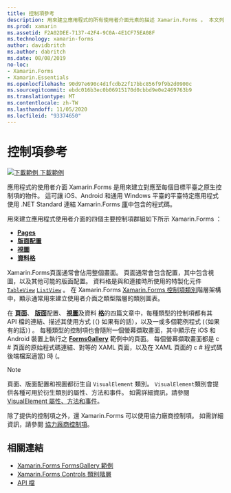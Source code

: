 ```yaml
---
title: 控制項參考
description: 用來建立應用程式的所有使用者介面元素的描述 Xamarin.Forms 。 本文列出組成應用程式使用者介面的控制項群組 Xamarin.Forms 。
ms.prod: xamarin
ms.assetid: F2A02DEE-7137-42F4-9C0A-4E1CF75EA08F
ms.technology: xamarin-forms
author: davidbritch
ms.author: dabritch
ms.date: 08/08/2019
no-loc:
- Xamarin.Forms
- Xamarin.Essentials
ms.openlocfilehash: 90d97e690c4d1fcdb22f17bbc856f9f9b2d0900c
ms.sourcegitcommit: ebdc016b3ec0b06915170d0cbbd9e0e2469763b9
ms.translationtype: MT
ms.contentlocale: zh-TW
ms.lasthandoff: 11/05/2020
ms.locfileid: "93374650"
---
```

# <a name="controls-reference"></a>控制項參考

[![下載範例](~/media/shared/download.png) 下載範例](/samples/xamarin/xamarin-forms-samples/formsgallery/)

應用程式的使用者介面 Xamarin.Forms 是用來建立對應至每個目標平臺之原生控制項的物件。 這可讓 iOS、Android 和通用 Windows 平臺的平臺特定應用程式使用 .NET Standard 連結 Xamarin.Forms [庫](~/cross-platform/app-fundamentals/net-standard.md)中包含的程式碼。

用來建立應用程式使用者介面的四個主要控制項群組如下所示 Xamarin.Forms ：

- [**Pages**](pages.md)
- [**版面配置**](layouts.md)
- [**視圖**](views.md)
- [**資料格**](cells.md)

Xamarin.Forms頁面通常會佔用整個畫面。 頁面通常會包含配置，其中包含視圖，以及其他可能的版面配置。 資料格是與和連接時所使用的特製化元件 [`TableView`](xref:Xamarin.Forms.TableView) [`ListView`](xref:Xamarin.Forms.ListView) 。 在 Xamarin.Forms [ Xamarin.Forms 控制項類別](~/xamarin-forms/internals/class-hierarchy.md)階層架構中，顯示通常用來建立使用者介面之類型階層的類別圖表。

在 [**頁面**](pages.md)、 [**版面**](layouts.md)配置、 [**視圖**](views.md)及資料 [**格**](cells.md)的四篇文章中，每種類型的控制項都有其 API 檔的連結、描述其使用方式 (（) 如果有的話），以及一或多個範例程式 (（如果有的話）) 。 每種類型的控制項也會隨附一個螢幕擷取畫面，其中顯示在 iOS 和 Android 裝置上執行之 [**FormsGallery**](/samples/xamarin/xamarin-forms-samples/formsgallery) 範例中的頁面。 每個螢幕擷取畫面都是 c # 頁面的原始程式碼連結、對等的 XAML 頁面，以及在 XAML 頁面的 c # 程式碼後端檔案適當) 時 (。

> [!NOTE]
> 頁面、版面配置和視圖都衍生自 `VisualElement` 類別。 `VisualElement`類別會提供各種可用於衍生類別的屬性、方法和事件。 如需詳細資訊，請參閱 [VisualElement 屬性、方法和事件](common-properties.md)。

除了提供的控制項之外，還 Xamarin.Forms 可以使用協力廠商控制項。 如需詳細資訊，請參閱 [協力廠商控制項](thirdparty.md)。

## <a name="related-links"></a>相關連結

- [Xamarin.Forms FormsGallery 範例](/samples/xamarin/xamarin-forms-samples/formsgallery)
- [Xamarin.Forms Controls 類別階層](~/xamarin-forms/internals/class-hierarchy.md)
- [API 檔](/dotnet/api/xamarin.forms?view=xamarin-forms)